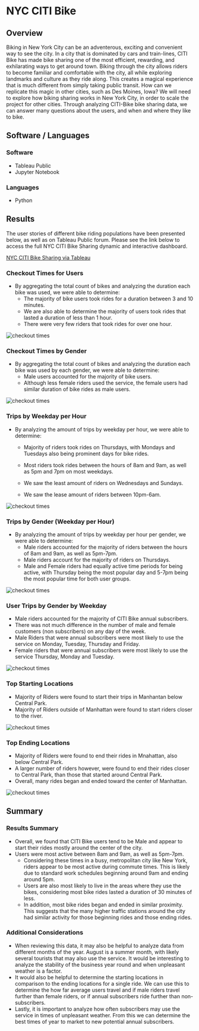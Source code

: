 # NYC CITI Bike


## Overview

Biking in New York City can be an adventerous, exciting and convenient way to see the city.  In a city that is dominated by cars and train-lines, CITI Bike has made bike sharing one of the most efficient, rewarding, and exhilarating ways to get around town.  Biking through the city allows riders to become familiar and comfortable with the city, all while exploring landmarks and culture as they ride along.  This creates a magical experience that is much different from simply taking public transit.  How can we replicate this magic in other cities, such as Des Moines, Iowa?  We will need to explore how biking sharing works in New York City, in order to scale the project for other cities.  Through analyzing CITI-Bike bike sharing data, we can answer many questions about the users, and when and where they like to bike. 


## Software / Languages

### Software
- Tableau Public
- Jupyter Notebook

### Languages
- Python


## Results

The user stories of different bike riding populations have been presented below, as well as on Tableau Public forum.  Please see the link below to access the full NYC CITI Bike Sharing dynamic and interactive dashboard.

[NYC CITI Bike Sharing via Tableau](https://public.tableau.com/app/profile/tobias.pratt/viz/NYCCitiBike_16601671394750/NYCCITIBiking)

### Checkout Times for Users

- By aggregating the total count of bikes and analyzing the duration each bike was used, we were able to determine:
  - The majority of bike users took rides for a duration between 3 and 10 minutes.
  - We are also able to determine the majority of users took rides that lasted a duration of less than 1 hour.
  - There were very few riders that took rides for over one hour.

![checkout times](Resources/checkouttimesbyusers.png)

### Checkout Times by Gender

- By aggregating the total count of bikes and analyzing the duration each bike was used by each gender, we were able to determine:
  - Male users accounted for the majority of bike users.
  - Although less female riders used the service, the female users had similar duration of bike rides as male users. 

![checkout times](Resources/checkouttimesbygender.png)

### Trips by Weekday per Hour

- By analyzing the amount of trips by weekday per hour, we were able to determine: 
  - Majority of riders took rides on Thursdays, with Mondays and Tuesdays also being prominent days for bike rides.
  - Most riders took rides between the hours of 8am and 9am, as well as 5pm and 7pm on most weekdays.
  
  - We saw the least amount of riders on Wednesdays and Sundays.
  - We saw the lease amount of riders between 10pm-6am.

![checkout times](Resources/tripsbyweekday.png)

### Trips by Gender (Weekday per Hour)

- By analyzing the amount of trips by weekday per hour per gender, we were able to determine:
  - Male riders accounted for the majority of riders between the hours of 8am and 9am, as well as 5pm-7pm.
  - Male riders account for the majority of riders on Thursdays.
  - Male and Female riders had equally active time periods for being active, with Thursday being the most popular day and 5-7pm being the most popular time for both user groups.

![checkout times](Resources/tripsbygender.png)


### User Trips by Gender by Weekday

- Male riders accounted for the majority of CITI Bike annual subscribers.
- There was not much difference in the number of male and female customers (non subscribers) on any day of the week.
- Male Riders that were annual subscribers were most likely to use the service on Monday, Tuesday, Thursday and Friday.
- Female riders that were annual subscribers were most likely to use the service Thursday, Monday and Tuesday. 

![checkout times](Resources/Usertripsbygender.png)

### Top Starting Locations

- Majority of Riders were found to start their trips in Manhantan below Central Park.
- Majority of Riders outside of Manhattan were found to start riders closer to the river.

![checkout times](Resources/topstartinglocations.png)

### Top Ending Locations

- Majority of Riders were found to end their rides in Mnahattan, also below Central Park.
- A larger number of riders however, were found to end their rides closer to Central Park, than those that started around Central Park.
- Overall, many rides began and ended toward the center of Manhattan.

![checkout times](Resources/topendinglocations.png)



## Summary

### Results Summary

- Overall, we found that CITI Bike users tend to be Male and appear to start their rides mostly around the center of the city.  
- Users were most active between 8am and 9am, as well as 5pm-7pm.
  - Considering these times in a busy, metropolitan city like New York, riders appear to be most active during commute times.  This is likely due to standard work schedules beginning around 9am and ending around 5pm.
  - Users are also most likely to live in the areas where they use the bikes, considering most bike rides lasted a duration of 30 minutes of less.
  - In addition, most bike rides began and ended in similar proximity.  This suggests that the many higher traffic stations around the city had similar activity for those beginning rides and those ending rides.
 
 ###  Additional Considerations
 
 - When reviewing this data, it may also be helpful to analyze data from different months of the year.  August is a summer month, with likely several tourists that may also use the service.  It would be interesting to analyze the stability of the business year round and when unpleasant weather is a factor.
 - It would also be helpful to determine the starting locations in comparison to the ending locations for a single ride.  We can use this to determine the how far average users travel and if male riders travel further than female riders, or if annual subscribers ride further than non-subscribers.
 - Lastly, it is important to analyze how often subscribers may use the service in times of unpleasant weather.  From this we can determine the best times of year to market to new potential annual subscribers.  

